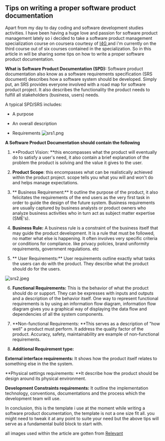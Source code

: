 ## Tips on writing a proper software product documentation

Apart from my day to day coding and software development studies activities. I have been having a huge love and passion for software product management lately so i decided to take a software product management specialization course on coursera courtesy of  [I4G ](https://ingressive.org/) and i'm currently on the third course out of six courses contained in the specialization.
So in this article in will be sharing some tips on how to write a proper software product documentation.

**What is Software Product Documentation (SPD):** Software product documentation also know as a software requirements specification (SRS document) describes how a software system should be developed. Simply put, an SRS provides everyone involved with a road map for software product project. It also describes the functionality the product needs to fulfill all stakeholders (business, users) needs.

A typical SPD/SRS includes:

- A purpose

- An overall description

- Requirements
![srs1.png](https://cdn.hashnode.com/res/hashnode/image/upload/v1603546666969/f44dj_jmh.png)
 
**A Software Product Documentation should contain the following**


1. **Product Vision: **this encompasses what the product will eventually do to satisfy a user's need, it also contain a brief explanation of the problem the product is solving and the value it gives to the user.
2. **Product Scope**: this encompasses what can be realistically achieved within the product project. scope tells you what you will and won't do and helps manage expectations.

3. ** Business Requirement:** It outline the purpose of the product, it also felicitates the requirements of the end users as the very first task in order to guide the design of the future system. Business requirements are usually captured by business analysts or product owners who analyze business activities who in turn act as subject matter expertise (SME's).
4. **Business Rule:** A business rule is a constraint of the business itself that may guide the product development. It is a rule that must be followed, no matter what else is happening. It often involves very specific criteria or conditions for compliance. like privacy policies, brand uniformity requirements, government regulations. etc

5. ** User Requirements:** User requirements outline exactly what tasks the users can do with the product. They describe what the product should do for the users.

![srs2.jpeg](https://cdn.hashnode.com/res/hashnode/image/upload/v1603549066547/1k-mDgRVy.jpeg)

6. **Functional Requirements:** This is the behavior of what the product should do or support. They can be expresses with inputs and outputs and a description of the behavior itself. One way to represent functional requirements is by using an information flow diagram, information flow diagram gives you a graphical way of displaying the data flow and dependencies of all the system components.

7. **Non-functional Requirements: **This serves as a description of "how well" a product must perform. It address the quality factor of the product. Accuracy, safety, maintainability are example of non-functional requirements.

8. **Additional Requirement type:**

**External interface requirements:** It shows how the product itself relates to something else in the the system.

**Physical settings requirements: **It describe how the product should be design around its physical environment.

**Development Constraints requirements:** It outline the implementation technology, conventions, documentations and the process which the development team will use.

In conclusion, this is the template i use at the moment while writing a software product documentation, the template is not a one size fit all. you might need to tweak it at any point to suite your need but the above tips will serve as a fundamental build block to start with.

all images used within the article are gotten from  [Relevant](https://relevant.software) 
